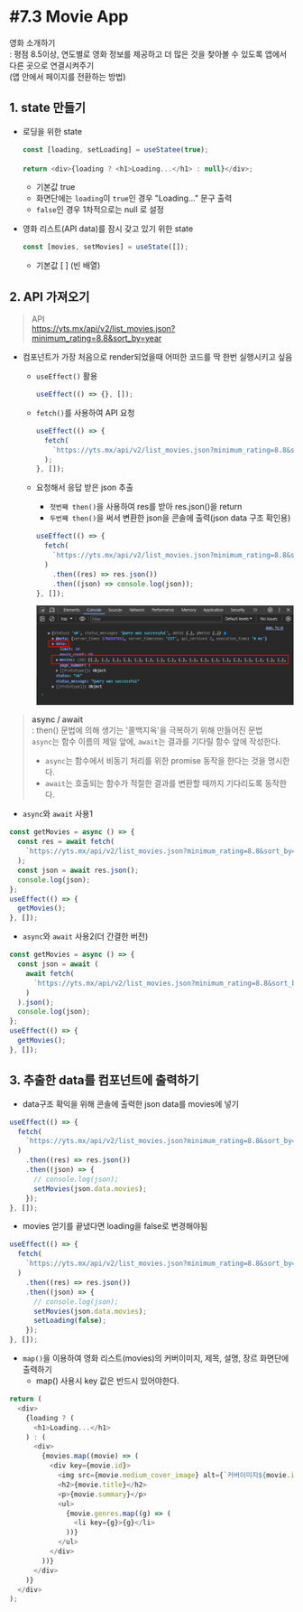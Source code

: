 # #7.3 Movie App

영화 소개하기  
: 평점 8.5이상, 연도별로 영화 정보를 제공하고 더 많은 것을 찾아볼 수 있도록 앱에서 다른 곳으로 연결시켜주기  
 (앱 안에서 페이지를 전환하는 방법)

## 1. state 만들기

- 로딩을 위한 state

  ```javascript
  const [loading, setLoading] = useStatee(true);

  return <div>{loading ? <h1>Loading...</h1> : null}</div>;
  ```

  - 기본값 true
  - 화면단에는 `loading`이 `true`인 경우 "Loading..." 문구 출력
  - `false`인 경우 1차적으로는 null 로 설정

- 영화 리스트(API data)를 잠시 갖고 있기 위한 state

  ```javascript
  const [movies, setMovies] = useState([]);
  ```

  - 기본값 [ ] (빈 배열)

## 2. API 가져오기

> API  
> https://yts.mx/api/v2/list_movies.json?minimum_rating=8.8&sort_by=year

- 컴포넌트가 가장 처음으로 render되었을때 어떠한 코드를 딱 한번 실행시키고 싶음

  - `useEffect()` 활용

    ```javascript
    useEffect(() => {}, []);
    ```

  - `fetch()`를 사용하여 API 요청

    ```javascript
    useEffect(() => {
      fetch(
        `https://yts.mx/api/v2/list_movies.json?minimum_rating=8.8&sort_by=year`
      );
    }, []);
    ```

  - 요청해서 응답 받은 json 추출

    - `첫번째 then()`을 사용하여 res를 받아 res.json()을 return
    - `두번째 then()`을 써서 변환한 json을 콘솔에 출력(json data 구조 확인용)

    ```javascript
    useEffect(() => {
      fetch(
        `https://yts.mx/api/v2/list_movies.json?minimum_rating=8.8&sort_by=year`
      )
        .then((res) => res.json())
        .then((json) => console.log(json));
    }, []);
    ```

    ![json 데이터 콘솔출력](./public/1.png)

> **async / await**  
> : then() 문법에 의해 생기는 '콜백지옥'을 극복하기 위해 만들어진 문법  
> `async`는 함수 이름의 제일 앞에, `await`는 결과를 기다릴 함수 앞에 작성한다.
>
> - `async`는 함수에서 비동기 처리를 위한 promise 동작을 한다는 것을 명시한다.
> - `await`는 호출되는 함수가 적절한 결과를 변환할 때까지 기다리도록 동작한다.

- `async`와 `await` 사용1

```javascript
const getMovies = async () => {
  const res = await fetch(
    `https://yts.mx/api/v2/list_movies.json?minimum_rating=8.8&sort_by=year`
  );
  const json = await res.json();
  console.log(json);
};
useEffect(() => {
  getMovies();
}, []);
```

- `async`와 `await` 사용2(더 간결한 버전)

```javascript
const getMovies = async () => {
  const json = await (
    await fetch(
      `https://yts.mx/api/v2/list_movies.json?minimum_rating=8.8&sort_by=year`
    )
  ).json();
  console.log(json);
};
useEffect(() => {
  getMovies();
}, []);
```

## 3. 추출한 data를 컴포넌트에 출력하기

- data구조 확익을 위해 콘솔에 출력한 json data를 movies에 넣기

```javascript
useEffect(() => {
  fetch(
    `https://yts.mx/api/v2/list_movies.json?minimum_rating=8.8&sort_by=year`
  )
    .then((res) => res.json())
    .then((json) => {
      // console.log(json);
      setMovies(json.data.movies);
    });
}, []);
```

- movies 얻기를 끝냈다면 loading을 false로 변경해야됨

```javascript
useEffect(() => {
  fetch(
    `https://yts.mx/api/v2/list_movies.json?minimum_rating=8.8&sort_by=year`
  )
    .then((res) => res.json())
    .then((json) => {
      // console.log(json);
      setMovies(json.data.movies);
      setLoading(false);
    });
}, []);
```

- `map()`을 이용하여 영화 리스트(movies)의 커버이미지, 제목, 설명, 장르 화면단에 출력하기
  - map() 사용시 key 값은 반드시 있어야한다.

```javascript
return (
  <div>
    {loading ? (
      <h1>Loading...</h1>
    ) : (
      <div>
        {movies.map((movie) => (
          <div key={movie.id}>
            <img src={movie.medium_cover_image} alt={`커버이미지${movie.id}`} />
            <h2>{movie.title}</h2>
            <p>{movie.summary}</p>
            <ul>
              {movie.genres.map((g) => (
                <li key={g}>{g}</li>
              ))}
            </ul>
          </div>
        ))}
      </div>
    )}
  </div>
);
```
